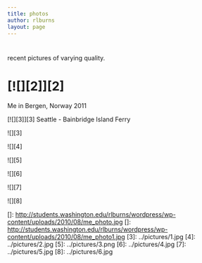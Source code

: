 ```yaml
---
title: photos
author: rlburns
layout: page
---
```

# 

recent pictures of varying quality.

# [![][2]][2]
Me in Bergen, Norway 2011

[![][3]][3]
Seattle - Bainbridge Island Ferry

  
![][3]

![][4]

![][5]

![][6]

![][7]

![][8]  


 []: http://students.washington.edu/rlburns/wordpress/wp-content/uploads/2010/08/me_photo.jpg
 []: http://students.washington.edu/rlburns/wordpress/wp-content/uploads/2010/08/me_photo1.jpg
 [3]: ../pictures/1.jpg
 [4]: ../pictures/2.jpg
 [5]: ../pictures/3.png
 [6]: ../pictures/4.jpg
 [7]: ../pictures/5.jpg
 [8]: ../pictures/6.jpg